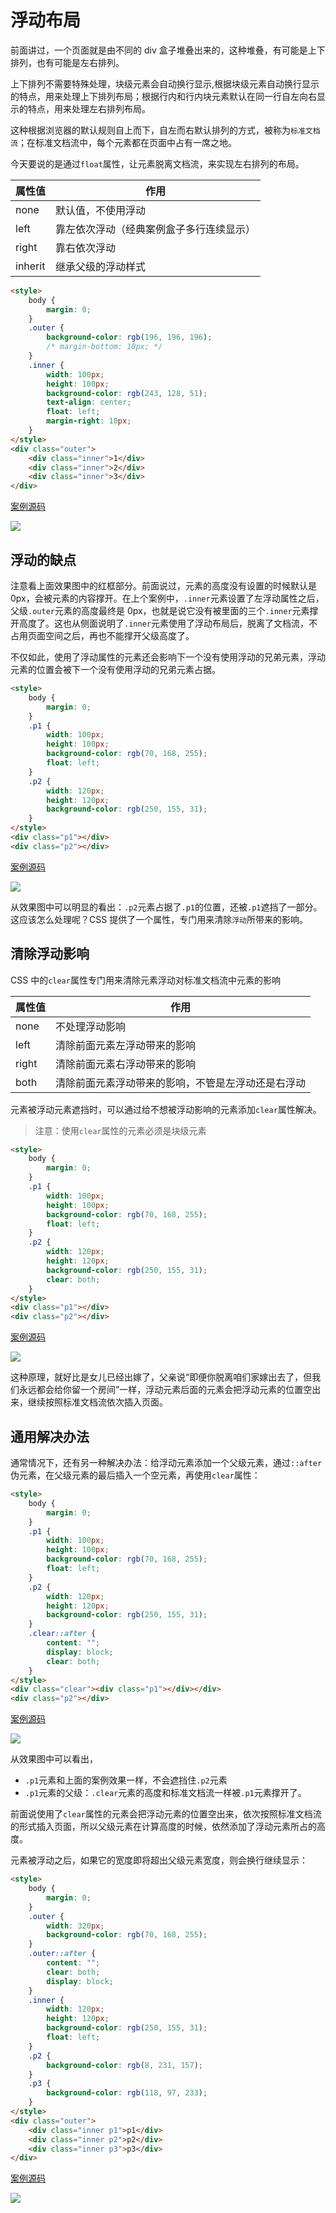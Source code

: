 # 浮动布局

前面讲过，一个页面就是由不同的 div 盒子堆叠出来的，这种堆叠，有可能是上下排列，也有可能是左右排列。

上下排列不需要特殊处理，块级元素会自动换行显示,根据块级元素自动换行显示的特点，用来处理上下排列布局；根据行内和行内块元素默认在同一行自左向右显示的特点，用来处理左右排列布局。

这种根据浏览器的默认规则自上而下，自左而右默认排列的方式，被称为`标准文档流`；在标准文档流中，每个元素都在页面中占有一席之地。

今天要说的是通过`float`属性，让元素脱离文档流，来实现左右排列的布局。

| 属性值  | 作用                                     |
| ------- | ---------------------------------------- |
| none    | 默认值，不使用浮动                       |
| left    | 靠左依次浮动（经典案例盒子多行连续显示） |
| right   | 靠右依次浮动                             |
| inherit | 继承父级的浮动样式                       |

```html
<style>
    body {
        margin: 0;
    }
    .outer {
        background-color: rgb(196, 196, 196);
        /* margin-bottom: 10px; */
    }
    .inner {
        width: 100px;
        height: 100px;
        background-color: rgb(243, 128, 51);
        text-align: center;
        float: left;
        margin-right: 10px;
    }
</style>
<div class="outer">
    <div class="inner">1</div>
    <div class="inner">2</div>
    <div class="inner">3</div>
</div>
```

[案例源码](./demo/demo01.html)

![](./images/01.png)

## 浮动的缺点

注意看上面效果图中的红框部分。前面说过，元素的高度没有设置的时候默认是 0px，会被元素的内容撑开。在上个案例中，`.inner`元素设置了左浮动属性之后，父级`.outer`元素的高度最终是 0px，也就是说它没有被里面的三个`.inner`元素撑开高度了。这也从侧面说明了`.inner`元素使用了浮动布局后，脱离了文档流，不占用页面空间之后，再也不能撑开父级高度了。

不仅如此，使用了浮动属性的元素还会影响下一个没有使用浮动的兄弟元素，浮动元素的位置会被下一个没有使用浮动的兄弟元素占据。

```html
<style>
    body {
        margin: 0;
    }
    .p1 {
        width: 100px;
        height: 100px;
        background-color: rgb(70, 168, 255);
        float: left;
    }
    .p2 {
        width: 120px;
        height: 120px;
        background-color: rgb(250, 155, 31);
    }
</style>
<div class="p1"></div>
<div class="p2"></div>
```

[案例源码](./demo/demo02.html)

![](./images/02.png)

从效果图中可以明显的看出：`.p2`元素占据了`.p1`的位置，还被`.p1`遮挡了一部分。这应该怎么处理呢？CSS 提供了一个属性，专门用来清除`浮动`所带来的影响。

## 清除浮动影响

CSS 中的`clear`属性专门用来清除元素浮动对标准文档流中元素的影响

| 属性值 | 作用                                               |
| ------ | -------------------------------------------------- |
| none   | 不处理浮动影响                                     |
| left   | 清除前面元素左浮动带来的影响                       |
| right  | 清除前面元素右浮动带来的影响                       |
| both   | 清除前面元素浮动带来的影响，不管是左浮动还是右浮动 |

元素被浮动元素遮挡时，可以通过给不想被浮动影响的元素添加`clear`属性解决。

> 注意：使用`clear`属性的元素必须是块级元素

```html
<style>
    body {
        margin: 0;
    }
    .p1 {
        width: 100px;
        height: 100px;
        background-color: rgb(70, 168, 255);
        float: left;
    }
    .p2 {
        width: 120px;
        height: 120px;
        background-color: rgb(250, 155, 31);
        clear: both;
    }
</style>
<div class="p1"></div>
<div class="p2"></div>
```

[案例源码](./demo/demo03.html)

![](./images/03.png)

这种原理，就好比是女儿已经出嫁了，父亲说“即便你脱离咱们家嫁出去了，但我们永远都会给你留一个房间”一样，浮动元素后面的元素会把浮动元素的位置空出来，继续按照标准文档流依次插入页面。

## 通用解决办法

通常情况下，还有另一种解决办法：给浮动元素添加一个父级元素，通过`::after`伪元素，在父级元素的最后插入一个空元素，再使用`clear`属性：

```html
<style>
    body {
        margin: 0;
    }
    .p1 {
        width: 100px;
        height: 100px;
        background-color: rgb(70, 168, 255);
        float: left;
    }
    .p2 {
        width: 120px;
        height: 120px;
        background-color: rgb(250, 155, 31);
    }
    .clear::after {
        content: "";
        display: block;
        clear: both;
    }
</style>
<div class="clear"><div class="p1"></div></div>
<div class="p2"></div>
```

[案例源码](./demo/demo04.html)

![](./images/04.png)

从效果图中可以看出，

-   `.p1`元素和上面的案例效果一样，不会遮挡住`.p2`元素
-   `.p1`元素的父级：`.clear`元素的高度和标准文档流一样被`.p1`元素撑开了。

前面说使用了`clear`属性的元素会把浮动元素的位置空出来，依次按照标准文档流的形式插入页面，所以父级元素在计算高度的时候，依然添加了浮动元素所占的高度。

元素被浮动之后，如果它的宽度即将超出父级元素宽度，则会换行继续显示：

```html
<style>
    body {
        margin: 0;
    }
    .outer {
        width: 320px;
        background-color: rgb(70, 168, 255);
    }
    .outer::after {
        content: "";
        clear: both;
        display: block;
    }
    .inner {
        width: 120px;
        height: 120px;
        background-color: rgb(250, 155, 31);
        float: left;
    }
    .p2 {
        background-color: rgb(8, 231, 157);
    }
    .p3 {
        background-color: rgb(118, 97, 233);
    }
</style>
<div class="outer">
    <div class="inner p1">p1</div>
    <div class="inner p2">p2</div>
    <div class="inner p3">p3</div>
</div>
```

[案例源码](./demo/demo05.html)

![](./images/05.png)
